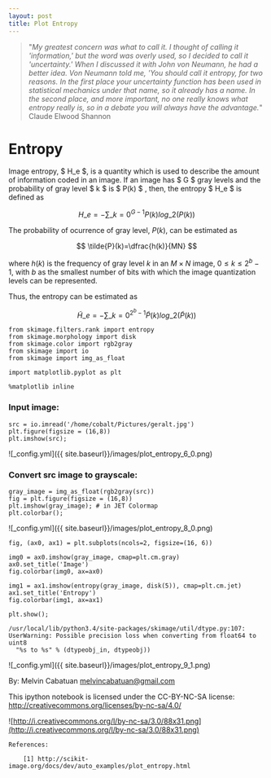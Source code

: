 ```yaml
---
layout: post
title: Plot Entropy
---
```


> "*My greatest concern was what to call it. I thought of calling it 'information,' but the word was overly used, so I decided to call it 'uncertainty.' When I discussed it with John von Neumann, he had a better idea. Von Neumann told me, 'You should call it entropy, for two reasons. In the first place your uncertainty function has been used in statistical mechanics under that name, so it already has a name. In the second place, and more important, no one really knows what entropy really is, so in a debate you will always have the advantage.*"  
                                       Claude Elwood Shannon

# Entropy 

Image entropy, $ H\_e $, is a quantity which is used to describe the amount of information coded in an image. If an image has $ G $ gray levels and the probability of gray level $ k $ is $ P(k) $ , then, the entropy $ H\_e $ is defined as

$$ 
  H\_e = - \sum\_{k=0}^{G-1}  P(k) log\_2(P(k)) 
$$

The probability of ocurrence of gray level, $P(k)$, can be estimated as   

$$ 
  \tilde{P}(k)=\dfrac{h(k)}{MN}
$$

where $h(k)$ is the frequency of gray level $k$ in an $M \times N$ image, $0 \le k \le 2^b - 1$, with $b$ as the smallest number of bits with which the image quantization levels can be represented.

Thus, the entropy can be estimated as

$$
  \tilde{H}\_e = - \sum\_{k=0}^{2^b-1}  \tilde{P}(k) log\_2(\tilde{P}(k)) 
$$


    from skimage.filters.rank import entropy
    from skimage.morphology import disk
    from skimage.color import rgb2gray
    from skimage import io
    from skimage import img_as_float
    
    import matplotlib.pyplot as plt
    
    %matplotlib inline

### Input image:


    src = io.imread('/home/cobalt/Pictures/geralt.jpg') 
    plt.figure(figsize = (16,8))
    plt.imshow(src);


![_config.yml]({{ site.baseurl}}/images/plot_entropy_6_0.png)


### Convert src image to grayscale:


    gray_image = img_as_float(rgb2gray(src))
    fig = plt.figure(figsize = (16,8))
    plt.imshow(gray_image); # in JET Colormap
    plt.colorbar();


![_config.yml]({{ site.baseurl}}/images/plot_entropy_8_0.png)



    fig, (ax0, ax1) = plt.subplots(ncols=2, figsize=(16, 6))
    
    img0 = ax0.imshow(gray_image, cmap=plt.cm.gray)
    ax0.set_title('Image')
    fig.colorbar(img0, ax=ax0)
    
    img1 = ax1.imshow(entropy(gray_image, disk(5)), cmap=plt.cm.jet)
    ax1.set_title('Entropy')
    fig.colorbar(img1, ax=ax1)
    
    plt.show();

    /usr/local/lib/python3.4/site-packages/skimage/util/dtype.py:107: UserWarning: Possible precision loss when converting from float64 to uint8
      "%s to %s" % (dtypeobj_in, dtypeobj))



![_config.yml]({{ site.baseurl}}/images/plot_entropy_9_1.png)


By: Melvin Cabatuan melvincabatuan@gmail.com

This ipython notebook is licensed under the CC-BY-NC-SA license: http://creativecommons.org/licenses/by-nc-sa/4.0/

![http://i.creativecommons.org/l/by-nc-sa/3.0/88x31.png](http://i.creativecommons.org/l/by-nc-sa/3.0/88x31.png)


    References:
        
        [1] http://scikit-image.org/docs/dev/auto_examples/plot_entropy.html
